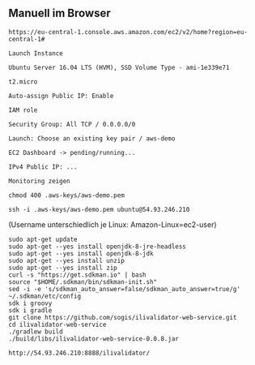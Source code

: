 ## Manuell im Browser

```
https://eu-central-1.console.aws.amazon.com/ec2/v2/home?region=eu-central-1#
```

```
Launch Instance
```

```
Ubuntu Server 16.04 LTS (HVM), SSD Volume Type - ami-1e339e71
```

```
t2.micro
```

```
Auto-assign Public IP: Enable
```

```
IAM role
```

```
Security Group: All TCP / 0.0.0.0/0
```

```
Launch: Choose an existing key pair / aws-demo
```

```
EC2 Dashboard -> pending/running...
```

```
IPv4 Public IP: ...
```

```
Monitoring zeigen
```

```
chmod 400 .aws-keys/aws-demo.pem
```

```
ssh -i .aws-keys/aws-demo.pem ubuntu@54.93.246.210
```

(Username unterschiedlich je Linux: Amazon-Linux=ec2-user)


```
sudo apt-get update
sudo apt-get --yes install openjdk-8-jre-headless
sudo apt-get --yes install openjdk-8-jdk
sudo apt-get --yes install unzip
sudo apt-get --yes install zip
curl -s "https://get.sdkman.io" | bash
source "$HOME/.sdkman/bin/sdkman-init.sh"
sed -i -e 's/sdkman_auto_answer=false/sdkman_auto_answer=true/g' ~/.sdkman/etc/config
sdk i groovy
sdk i gradle
git clone https://github.com/sogis/ilivalidator-web-service.git
cd ilivalidator-web-service
./gradlew build
./build/libs/ilivalidator-web-service-0.0.8.jar
```

```
http://54.93.246.210:8888/ilivalidator/
```

